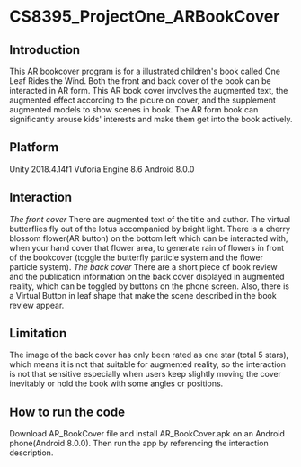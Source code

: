 # CS8395_ProjectOne_ARBookCover

## Introduction
This AR bookcover program is for a illustrated children's book called One Leaf Rides the Wind. Both the front and back cover of the book can be interacted in AR form. This AR book cover involves the augmented text, the augmented effect according to the picure on cover, and the supplement augmented models to show scenes in book. The AR form book can significantly arouse kids' interests and make them get into the book actively. 

## Platform
Unity 2018.4.14f1
Vuforia Engine 8.6
Android 8.0.0

## Interaction
*The front cover*
There are augmented text of the title and author. The virtual butterflies fly out of the lotus accompanied by bright light. There is a cherry blossom flower(AR button) on the bottom left which can be interacted with, when your hand cover that flower area, to generate rain of flowers in front of the bookcover (toggle the butterfly particle system and the flower particle system).
*The back cover*
There are a short piece of book review and the publication information on the back cover displayed in augmented reality, which can be toggled by buttons on the phone screen. Also, there is a Virtual Button in leaf shape that make the scene described in the book review appear.

## Limitation
The image of the back cover has only been rated as one star (total 5 stars), which means it is not that suitable for augmented reality, so the interaction is not that sensitive especially when users keep slightly moving the cover inevitably or hold the book with some angles or positions.

## How to run the code
Download AR_BookCover file and install AR_BookCover.apk on an Android phone(Android 8.0.0). Then run the app by referencing the interaction description.
